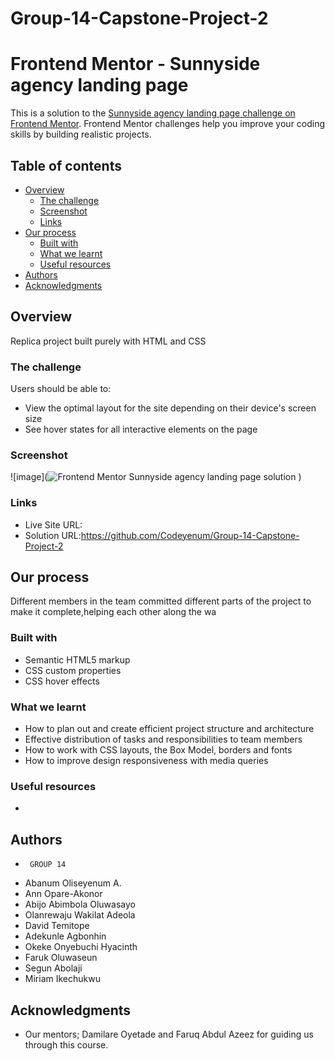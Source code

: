# Group-14-Capstone-Project-2

# Frontend Mentor - Sunnyside agency landing page
This is a solution to the [Sunnyside agency landing page challenge on Frontend Mentor](https://www.frontendmentor.io/challenges/sunnyside-agency-landing-page-7yVs3B6ef). Frontend Mentor challenges help you improve your coding skills by building realistic projects.


## Table of contents
- [Overview](#overview)
  - [The challenge](#the-challenge)
  - [Screenshot](#screenshot)
  - [Links](#links)
- [Our process](#our-process)
  - [Built with](#built-with)
  - [What we learnt](#what-we-learnt)
  - [Useful resources](#useful-resources)
- [Authors](#authors)
- [Acknowledgments](#acknowledgments)

## Overview
Replica project built purely with HTML and CSS


### The challenge
Users should be able to:
- View the optimal layout for the site depending on their device's screen size
- See hover states for all interactive elements on the page


### Screenshot
![image](![Frontend Mentor Sunnyside agency landing page solution](https://user-images.githubusercontent.com/80462725/143098179-d0ce5ee1-0c34-4c49-9356-2326ee954a12.png)
)


### Links
- Live Site URL: 
- Solution URL:https://github.com/Codeyenum/Group-14-Capstone-Project-2


## Our process
Different members in the team committed different parts of the project to make it complete,helping each other along the wa



### Built with
- Semantic HTML5 markup
- CSS custom properties
- CSS hover effects


  
### What we learnt
- How to plan out and create efficient project structure and architecture
- Effective distribution of tasks and responsibilities to team members
- How to work with CSS layouts, the Box Model, borders and fonts
- How to improve design responsiveness with media queries


### Useful resources
-



## Authors
-      GROUP 14
- Abanum Oliseyenum A.
- Ann Opare-Akonor
- Abijo Abimbola Oluwasayo 
- Olanrewaju Wakilat Adeola  
- David Temitope 
- Adekunle Agbonhin  
- Okeke Onyebuchi Hyacinth 
- Faruk Oluwaseun 
- Segun Abolaji 
- Miriam Ikechukwu



## Acknowledgments
- Our mentors; Damilare Oyetade and Faruq Abdul Azeez for guiding us through this course.
